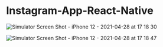 # Instagram-App-React-Native

<p>

![Simulator Screen Shot - iPhone 12 - 2021-04-28 at 17 18 30](https://user-images.githubusercontent.com/73642253/116422972-eea78600-a848-11eb-9fd7-5324663faa53.png)

![Simulator Screen Shot - iPhone 12 - 2021-04-28 at 17 18 47](https://user-images.githubusercontent.com/73642253/116422788-c4ee5f00-a848-11eb-8f94-2642010be09b.png)



<p>
